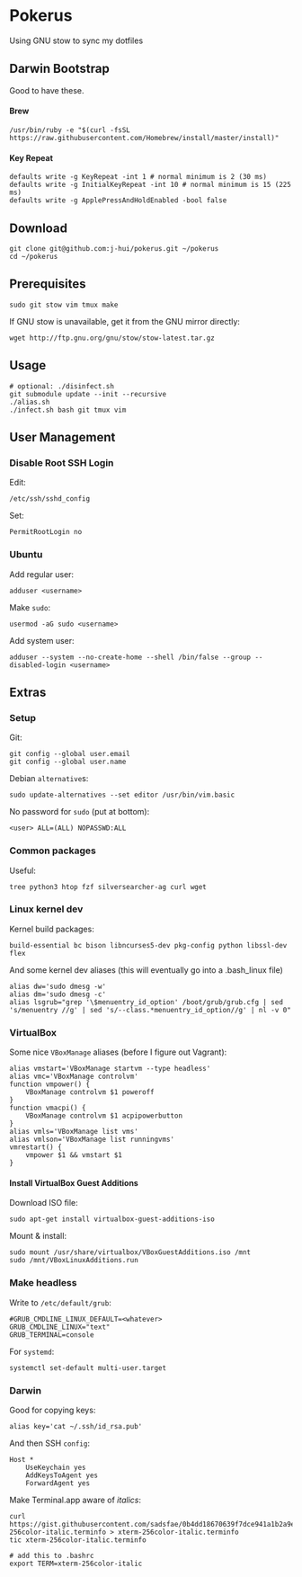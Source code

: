 # Pokerus

Using GNU stow to sync my dotfiles


## Darwin Bootstrap

Good to have these.

#### Brew

    /usr/bin/ruby -e "$(curl -fsSL https://raw.githubusercontent.com/Homebrew/install/master/install)"

#### Key Repeat

    defaults write -g KeyRepeat -int 1 # normal minimum is 2 (30 ms)
    defaults write -g InitialKeyRepeat -int 10 # normal minimum is 15 (225 ms)
    defaults write -g ApplePressAndHoldEnabled -bool false

## Download

    git clone git@github.com:j-hui/pokerus.git ~/pokerus
    cd ~/pokerus


## Prerequisites

    sudo git stow vim tmux make

If GNU stow is unavailable, get it from the GNU mirror directly:

    wget http://ftp.gnu.org/gnu/stow/stow-latest.tar.gz

## Usage

    # optional: ./disinfect.sh
    git submodule update --init --recursive
    ./alias.sh
    ./infect.sh bash git tmux vim

## User Management

### Disable Root SSH Login

Edit:

    /etc/ssh/sshd_config

Set:

    PermitRootLogin no

### Ubuntu

Add regular user:

    adduser <username>

Make `sudo`:

    usermod -aG sudo <username>

Add system user:

    adduser --system --no-create-home --shell /bin/false --group --disabled-login <username>

## Extras

### Setup

Git:

    git config --global user.email
    git config --global user.name

Debian `alternative`s:

    sudo update-alternatives --set editor /usr/bin/vim.basic

No password for `sudo` (put at bottom):

    <user> ALL=(ALL) NOPASSWD:ALL

### Common packages

Useful:

    tree python3 htop fzf silversearcher-ag curl wget

### Linux kernel dev

Kernel build packages:

    build-essential bc bison libncurses5-dev pkg-config python libssl-dev flex

And some kernel dev aliases (this will eventually go into a .bash_linux file)

    alias dw='sudo dmesg -w'
    alias dm='sudo dmesg -c'
    alias lsgrub="grep '\$menuentry_id_option' /boot/grub/grub.cfg | sed 's/menuentry //g' | sed 's/--class.*menuentry_id_option//g' | nl -v 0"

### VirtualBox

Some nice `VBoxManage` aliases (before I figure out Vagrant):

    alias vmstart='VBoxManage startvm --type headless'
    alias vmc='VBoxManage controlvm'
    function vmpower() {
        VBoxManage controlvm $1 poweroff
    }
    function vmacpi() {
        VBoxManage controlvm $1 acpipowerbutton
    }
    alias vmls='VBoxManage list vms'
    alias vmlson='VBoxManage list runningvms'
    vmrestart() {
        vmpower $1 && vmstart $1
    }

#### Install VirtualBox Guest Additions

Download ISO file:

    sudo apt-get install virtualbox-guest-additions-iso

Mount & install:

    sudo mount /usr/share/virtualbox/VBoxGuestAdditions.iso /mnt
    sudo /mnt/VBoxLinuxAdditions.run


### Make headless

Write to `/etc/default/grub`:

    #GRUB_CMDLINE_LINUX_DEFAULT=<whatever>
    GRUB_CMDLINE_LINUX="text"
    GRUB_TERMINAL=console

For `systemd`:

    systemctl set-default multi-user.target

### Darwin

Good for copying keys:

    alias key='cat ~/.ssh/id_rsa.pub'

And then SSH `config`:

    Host *
        UseKeychain yes
        AddKeysToAgent yes
        ForwardAgent yes

Make Terminal.app aware of _italics_:

    curl https://gist.githubusercontent.com/sadsfae/0b4dd18670639f7dce941a1b2a9e4e9e/raw/908b48e6b6370da0568be8d138966c60240a50dd/xterm-256color-italic.terminfo > xterm-256color-italic.terminfo
    tic xterm-256color-italic.terminfo

    # add this to .bashrc
    export TERM=xterm-256color-italic
